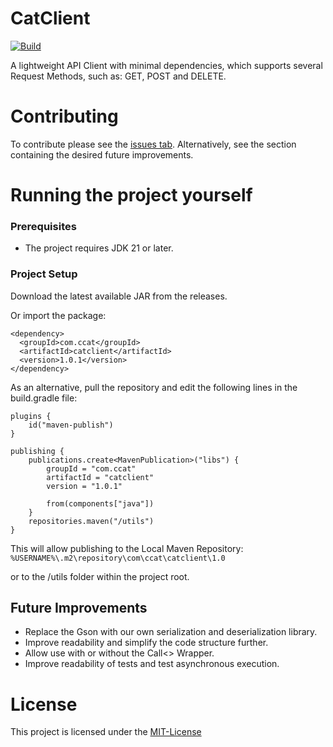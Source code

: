 # CatClient 
[![Build](https://img.shields.io/github/actions/workflow/status/markm001/CatClient/run-tests.yml?branch=master)](https://github.com/markm001/CatClient/actions)

A lightweight API Client with minimal dependencies, which supports
several Request Methods, such as: GET, POST and DELETE.

# Contributing

To contribute please see the [issues tab](https://github.com/markm001/CatClient/issues).
Alternatively, see the section containing the desired future improvements.

# Running the project yourself
### Prerequisites

- The project requires JDK 21 or later.

### Project Setup

Download the latest available JAR from the releases.

Or import the package:
```
<dependency>
  <groupId>com.ccat</groupId>
  <artifactId>catclient</artifactId>
  <version>1.0.1</version>
</dependency>
```

As an alternative, pull the repository and edit the following lines in the build.gradle file:

```
plugins {
    id("maven-publish")
}

publishing {
    publications.create<MavenPublication>("libs") {
        groupId = "com.ccat"
        artifactId = "catclient"
        version = "1.0.1"

        from(components["java"])
    }
    repositories.maven("/utils")
}
```

This will allow publishing to the Local Maven Repository:
``%USERNAME%\.m2\repository\com\ccat\catclient\1.0``

or to the /utils folder within the project root.

## Future Improvements
- Replace the Gson with our own serialization and deserialization library.
- Improve readability and simplify the code structure further.
- Allow use with or without the Call<> Wrapper.
- Improve readability of tests and test asynchronous execution.

# License

This project is licensed under the [MIT-License](https://en.wikipedia.org/wiki/MIT_License)
